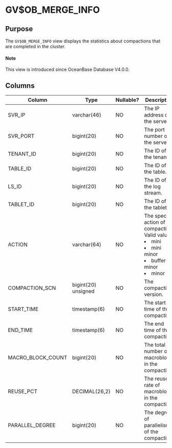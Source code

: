 # GV$OB_MERGE_INFO

## Purpose

The `GV$OB_MERGE_INFO` view displays the statistics about compactions that are completed in the cluster.

<main id="notice" type='explain'>
  <h4>Note</h4>
  <p>This view is introduced since OceanBase Database V4.0.0. </p>
</main>

## Columns

| Column | Type | Nullable? | Description |
|-------------------|---------------|------------|-----------------------------------------------------------------------------------------------------|
| SVR_IP | varchar(46) | NO | The IP address of the server. |
| SVR_PORT | bigint(20) | NO | The port number of the server. |
| TENANT_ID | bigint(20) | NO | The ID of the tenant. |
| TABLE_ID | bigint(20) | NO | The ID of the table. |
| LS_ID | bigint(20) | NO | The ID of the log stream. |
| TABLET_ID | bigint(20) | NO | The ID of the tablet. |
| ACTION | varchar(64) | NO | The specific action of the compaction. Valid values: <li> mini   <li> mini minor   <li> buffer minor   <li> minor |
| COMPACTION_SCN | bigint(20) unsigned | NO | The compaction version. |
| START_TIME | timestamp(6) | NO | The start time of the compaction. |
| END_TIME | timestamp(6) | NO | The end time of the compaction. |
| MACRO_BLOCK_COUNT | bigint(20) | NO | The total number of macroblocks in the compaction. |
| REUSE_PCT | DECIMAL(26,2) | NO | The reuse rate of macroblocks in the compaction. |
| PARALLEL_DEGREE | bigint(20) | NO | The degree of parallelism of the compaction. |
